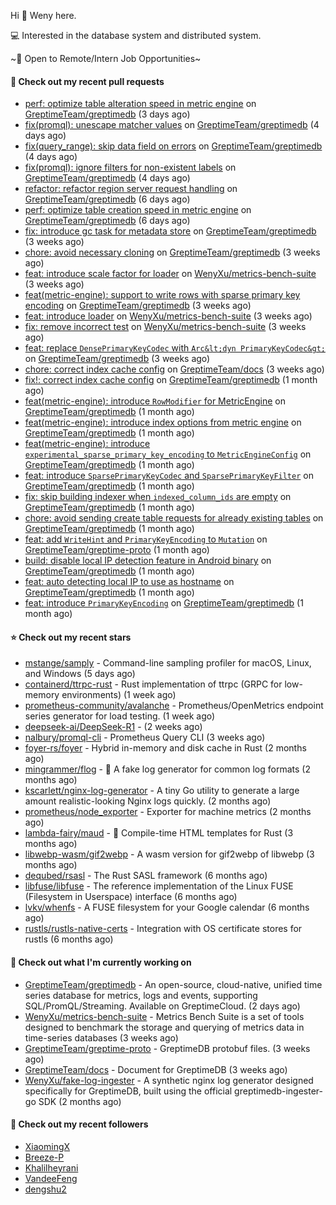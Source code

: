 Hi 👋 Weny here.

💻 Interested in the database system and distributed system.

~🍺 Open to Remote/Intern Job Opportunities~

#### 🔨 Check out my recent pull requests

- [perf: optimize table alteration speed in metric engine](https://github.com/GreptimeTeam/greptimedb/pull/5526) on [GreptimeTeam/greptimedb](https://github.com/GreptimeTeam/greptimedb) (3 days ago)
- [fix(promql): unescape matcher values](https://github.com/GreptimeTeam/greptimedb/pull/5521) on [GreptimeTeam/greptimedb](https://github.com/GreptimeTeam/greptimedb) (4 days ago)
- [fix(query_range): skip data field on errors](https://github.com/GreptimeTeam/greptimedb/pull/5520) on [GreptimeTeam/greptimedb](https://github.com/GreptimeTeam/greptimedb) (4 days ago)
- [fix(promql): ignore filters for non-existent labels](https://github.com/GreptimeTeam/greptimedb/pull/5519) on [GreptimeTeam/greptimedb](https://github.com/GreptimeTeam/greptimedb) (4 days ago)
- [refactor: refactor region server request handling](https://github.com/GreptimeTeam/greptimedb/pull/5504) on [GreptimeTeam/greptimedb](https://github.com/GreptimeTeam/greptimedb) (6 days ago)
- [perf: optimize table creation speed in metric engine](https://github.com/GreptimeTeam/greptimedb/pull/5503) on [GreptimeTeam/greptimedb](https://github.com/GreptimeTeam/greptimedb) (6 days ago)
- [fix: introduce gc task for metadata store](https://github.com/GreptimeTeam/greptimedb/pull/5461) on [GreptimeTeam/greptimedb](https://github.com/GreptimeTeam/greptimedb) (3 weeks ago)
- [chore: avoid necessary cloning](https://github.com/GreptimeTeam/greptimedb/pull/5454) on [GreptimeTeam/greptimedb](https://github.com/GreptimeTeam/greptimedb) (3 weeks ago)
- [feat: introduce scale factor for loader](https://github.com/WenyXu/metrics-bench-suite/pull/4) on [WenyXu/metrics-bench-suite](https://github.com/WenyXu/metrics-bench-suite) (3 weeks ago)
- [feat(metric-engine): support to write rows with sparse primary key encoding](https://github.com/GreptimeTeam/greptimedb/pull/5424) on [GreptimeTeam/greptimedb](https://github.com/GreptimeTeam/greptimedb) (3 weeks ago)
- [feat: introduce loader](https://github.com/WenyXu/metrics-bench-suite/pull/3) on [WenyXu/metrics-bench-suite](https://github.com/WenyXu/metrics-bench-suite) (3 weeks ago)
- [fix: remove incorrect test](https://github.com/WenyXu/metrics-bench-suite/pull/2) on [WenyXu/metrics-bench-suite](https://github.com/WenyXu/metrics-bench-suite) (3 weeks ago)
- [feat: replace `DensePrimaryKeyCodec` with `Arc&lt;dyn PrimaryKeyCodec&gt;`](https://github.com/GreptimeTeam/greptimedb/pull/5408) on [GreptimeTeam/greptimedb](https://github.com/GreptimeTeam/greptimedb) (3 weeks ago)
- [chore: correct index cache config](https://github.com/GreptimeTeam/docs/pull/1484) on [GreptimeTeam/docs](https://github.com/GreptimeTeam/docs) (3 weeks ago)
- [fix!: correct index cache config](https://github.com/GreptimeTeam/greptimedb/pull/5381) on [GreptimeTeam/greptimedb](https://github.com/GreptimeTeam/greptimedb) (1 month ago)
- [feat(metric-engine): introduce `RowModifier` for MetricEngine](https://github.com/GreptimeTeam/greptimedb/pull/5380) on [GreptimeTeam/greptimedb](https://github.com/GreptimeTeam/greptimedb) (1 month ago)
- [feat(metric-engine): introduce index options from metric engine](https://github.com/GreptimeTeam/greptimedb/pull/5374) on [GreptimeTeam/greptimedb](https://github.com/GreptimeTeam/greptimedb) (1 month ago)
- [feat(metric-engine): introduce `experimental_sparse_primary_key_encoding` to `MetricEngineConfig`](https://github.com/GreptimeTeam/greptimedb/pull/5373) on [GreptimeTeam/greptimedb](https://github.com/GreptimeTeam/greptimedb) (1 month ago)
- [feat: introduce `SparsePrimaryKeyCodec` and `SparsePrimaryKeyFilter`](https://github.com/GreptimeTeam/greptimedb/pull/5365) on [GreptimeTeam/greptimedb](https://github.com/GreptimeTeam/greptimedb) (1 month ago)
- [fix: skip building indexer when `indexed_column_ids` are empty](https://github.com/GreptimeTeam/greptimedb/pull/5348) on [GreptimeTeam/greptimedb](https://github.com/GreptimeTeam/greptimedb) (1 month ago)
- [chore: avoid sending create table requests for already existing tables](https://github.com/GreptimeTeam/greptimedb/pull/5347) on [GreptimeTeam/greptimedb](https://github.com/GreptimeTeam/greptimedb) (1 month ago)
- [feat: add `WriteHint` and `PrimaryKeyEncoding` to `Mutation`](https://github.com/GreptimeTeam/greptime-proto/pull/209) on [GreptimeTeam/greptime-proto](https://github.com/GreptimeTeam/greptime-proto) (1 month ago)
- [build: disable local IP detection feature in Android binary](https://github.com/GreptimeTeam/greptimedb/pull/5327) on [GreptimeTeam/greptimedb](https://github.com/GreptimeTeam/greptimedb) (1 month ago)
- [feat: auto detecting local IP to use as hostname](https://github.com/GreptimeTeam/greptimedb/pull/5314) on [GreptimeTeam/greptimedb](https://github.com/GreptimeTeam/greptimedb) (1 month ago)
- [feat: introduce `PrimaryKeyEncoding`](https://github.com/GreptimeTeam/greptimedb/pull/5312) on [GreptimeTeam/greptimedb](https://github.com/GreptimeTeam/greptimedb) (1 month ago)

#### ⭐ Check out my recent stars

- [mstange/samply](https://github.com/mstange/samply) - Command-line sampling profiler for macOS, Linux, and Windows (5 days ago)
- [containerd/ttrpc-rust](https://github.com/containerd/ttrpc-rust) - Rust implementation of ttrpc (GRPC for low-memory environments) (1 week ago)
- [prometheus-community/avalanche](https://github.com/prometheus-community/avalanche) - Prometheus/OpenMetrics endpoint series generator for load testing. (1 week ago)
- [deepseek-ai/DeepSeek-R1](https://github.com/deepseek-ai/DeepSeek-R1) -  (2 weeks ago)
- [nalbury/promql-cli](https://github.com/nalbury/promql-cli) - Prometheus Query CLI (3 weeks ago)
- [foyer-rs/foyer](https://github.com/foyer-rs/foyer) - Hybrid in-memory and disk cache in Rust (2 months ago)
- [mingrammer/flog](https://github.com/mingrammer/flog) - :tophat: A fake log generator for common log formats (2 months ago)
- [kscarlett/nginx-log-generator](https://github.com/kscarlett/nginx-log-generator) - A tiny Go utility to generate a large amount realistic-looking Nginx logs quickly. (2 months ago)
- [prometheus/node_exporter](https://github.com/prometheus/node_exporter) - Exporter for machine metrics (2 months ago)
- [lambda-fairy/maud](https://github.com/lambda-fairy/maud) - :pencil: Compile-time HTML templates for Rust (3 months ago)
- [libwebp-wasm/gif2webp](https://github.com/libwebp-wasm/gif2webp) - A wasm version for gif2webp of libwebp (3 months ago)
- [dequbed/rsasl](https://github.com/dequbed/rsasl) - The Rust SASL framework (6 months ago)
- [libfuse/libfuse](https://github.com/libfuse/libfuse) - The reference implementation of the Linux FUSE (Filesystem in Userspace) interface (6 months ago)
- [lvkv/whenfs](https://github.com/lvkv/whenfs) - A FUSE filesystem for your Google calendar (6 months ago)
- [rustls/rustls-native-certs](https://github.com/rustls/rustls-native-certs) - Integration with OS certificate stores for rustls (6 months ago)

#### 👷 Check out what I'm currently working on

- [GreptimeTeam/greptimedb](https://github.com/GreptimeTeam/greptimedb) - An open-source, cloud-native, unified time series database for metrics, logs and events, supporting SQL/PromQL/Streaming. Available on GreptimeCloud. (2 days ago)
- [WenyXu/metrics-bench-suite](https://github.com/WenyXu/metrics-bench-suite) - Metrics Bench Suite is a set of tools designed to benchmark the storage and querying of metrics data in time-series databases (3 weeks ago)
- [GreptimeTeam/greptime-proto](https://github.com/GreptimeTeam/greptime-proto) - GreptimeDB protobuf files. (3 weeks ago)
- [GreptimeTeam/docs](https://github.com/GreptimeTeam/docs) - Document for GreptimeDB (3 weeks ago)
- [WenyXu/fake-log-ingester](https://github.com/WenyXu/fake-log-ingester) - A synthetic nginx log generator designed specifically for GreptimeDB, built using the official greptimedb-ingester-go SDK (2 months ago)

#### 👯 Check out my recent followers

- [XiaomingX](https://github.com/XiaomingX)
- [Breeze-P](https://github.com/Breeze-P)
- [Khalilheyrani](https://github.com/Khalilheyrani)
- [VandeeFeng](https://github.com/VandeeFeng)
- [dengshu2](https://github.com/dengshu2)


